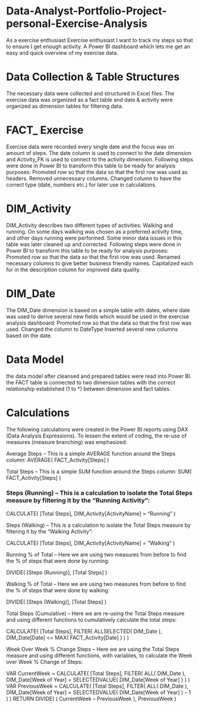 # Data-Analyst-Portfolio-Project-personal-Exercise-Analysis
As a exercise enthusiast Exercise enthusiast I want to track my steps so that to ensure I get enough activity.
A Power BI dashboard which lets me get an easy and quick overview of my exercise data.

# Data Collection & Table Structures
The necessary data were collected and structured in Excel files. The exercise data was organized as a fact table and date & activity were organized as dimension tables for filtering data.

# FACT_ Exercise
Exercise data were recorded every single date and the focus was on amount of steps. The date column is used to connect to the date dimension and Activity_FK is used to connect to the activity dimension.
Following steps were done in Power BI to transform this table to be ready for analysis purposes:
Promoted row so that the data so that the first row was used as headers.
Removed unnecessary columns.
Changed column to have the correct type (date, numbers etc.) for later use in calculations.

# DIM_Activity
DIM_Activity describes two different types of activities: Walking and running. On some days walking was chosen as a preferred activity time, and other days running were performed. Some minor data issues in this table was later cleaned up and corrected.
Following steps were done in Power BI to transform this table to be ready for analysis purposes:
Promoted row so that the data so that the first row was used.
Renamed necessary columns to give better business friendly names.
Capitalized each for in the description column for improved data quality.

# DIM_Date
The DIM_Date dimension is based on a simple table with dates, where date was used to derive several new fields which would be used in the exercise analysis dashboard:
Promoted row so that the data so that the first row was used.
Changed the column to DateType
Inserted several new columns based on the date.

# Data Model
the data model after cleansed and prepared tables were read into Power BI.
the FACT table is connected to two dimension tables with the correct relationship established (1 to *) between dimension and fact tables.

# Calculations
The following calculations were created in the Power BI reports using DAX (Data Analysis Expressions). To lessen the extent of coding, the re-use of measures (measure branching) was emphasized:

Average Steps – This is a simple AVERAGE function around the Steps column:
AVERAGE( FACT_Activity[Steps] )

Total Steps – This is a simple SUM function around the Steps column:
SUM( FACT_Activity[Steps] )

### Steps (Running) – This is a calculation to isolate the Total Steps measure by filtering it by the “Running Activity”:

CALCULATE(
[Total Steps],
DIM_Activity[ActivityName] = “Running”
)

Steps (Walking) – This is a calculation to isolate the Total Steps measure by filtering it by the “Walking Activity”:

CALCULATE(
[Total Steps],
DIM_Activity[ActivityName] = “Walking”
)

Running % of Total – Here we are using two measures from before to find the % of steps that were done by running:

DIVIDE(
[Steps (Running)],
[Total Steps]
)

Walking % of Total – Here we are using two measures from before to find the % of steps that were done by walking:

DIVIDE(
[Steps (Walking)],
[Total Steps]
)

Total Steps (Cumulative) – Here we are re-using the Total Steps measure and using different functions to cumulatively calculate the total steps:

CALCULATE(
[Total Steps],
FILTER(
ALLSELECTED( DIM_Date ),
DIM_Date[Date]
<= MAX( FACT_Activity[Date] )
)
)

Week Over Week % Change Steps – Here we are using the Total Steps measure and using different functions, with variables, to calculate the Week over Week % Change of Steps:

VAR CurrentWeek =
CALCULATE(
[Total Steps],
FILTER(
ALL( DIM_Date ),
DIM_Date[Week of Year]
= SELECTEDVALUE( DIM_Date[Week of Year] )
)
)
VAR PreviousWeek =
CALCULATE(
[Total Steps],
FILTER(
ALL( DIM_Date ),
DIM_Date[Week of Year]
= SELECTEDVALUE( DIM_Date[Week of Year] ) – 1
)
)
RETURN
DIVIDE(
( CurrentWeek – PreviousWeek ),
PreviousWeek
)

